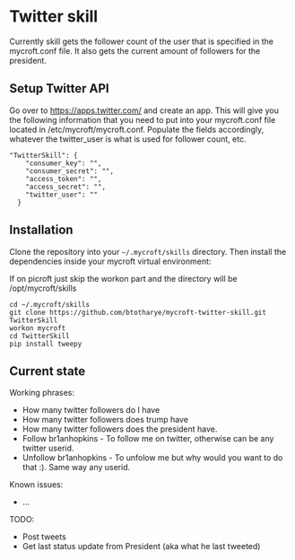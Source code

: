 # Twitter skill

Currently skill gets the follower count of the user that is specified in the mycroft.conf file.  It also gets the current amount of followers for the president.

## Setup Twitter API
Go over to https://apps.twitter.com/ and create an app.  This will give you the following information that you need to put into your mycroft.conf file located in /etc/mycroft/mycroft.conf.  Populate the fields accordingly, whatever the twitter_user is what is used for follower count, etc.

```
"TwitterSkill": {
    "consumer_key": "",
    "consumer_secret": "",
    "access_token": "",
    "access_secret": "",
    "twitter_user": ""
  }
```

## Installation

Clone the repository into your `~/.mycroft/skills` directory. Then install the
dependencies inside your mycroft virtual environment:

If on picroft just skip the workon part and the directory will be /opt/mycroft/skills

```
cd ~/.mycroft/skills
git clone https://github.com/btotharye/mycroft-twitter-skill.git TwitterSkill
workon mycroft
cd TwitterSkill
pip install tweepy
```


## Current state

Working phrases:
 - How many twitter followers do I have
 - How many twitter followers does trump have
 - How many twitter followers does the president have.
 - Follow br1anhopkins - To follow me on twitter, otherwise can be any twitter userid.
 - Unfollow br1anhopkins - To unfolow me but why would you want to do that :).  Same way any userid.

Known issues:
 - ...

TODO:
 - Post tweets
 - Get last status update from President (aka what he last tweeted)
